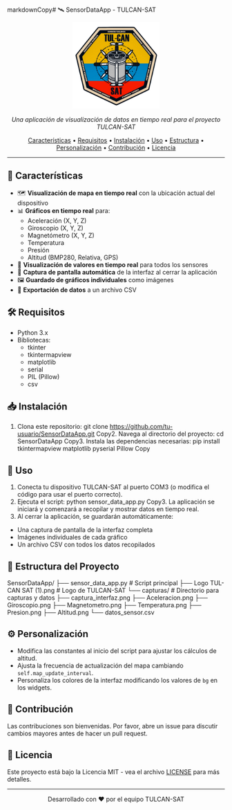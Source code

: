 markdownCopy# 🛰️ SensorDataApp - TULCAN-SAT

<p align="center">
  <img src="Logo TUL-CAN SAT.png" alt="TULCAN-SAT Logo" width="200"/>
</p>

<p align="center">
  <em>Una aplicación de visualización de datos en tiempo real para el proyecto TULCAN-SAT</em>
</p>

<p align="center">
  <a href="#características">Características</a> •
  <a href="#requisitos">Requisitos</a> •
  <a href="#instalación">Instalación</a> •
  <a href="#uso">Uso</a> •
  <a href="#estructura-del-proyecto">Estructura</a> •
  <a href="#personalización">Personalización</a> •
  <a href="#contribución">Contribución</a> •
  <a href="#licencia">Licencia</a>
</p>

---

## 🌟 Características

- 🗺️ **Visualización de mapa en tiempo real** con la ubicación actual del dispositivo
- 📊 **Gráficos en tiempo real** para:
  - Aceleración (X, Y, Z)
  - Giroscopio (X, Y, Z)
  - Magnetómetro (X, Y, Z)
  - Temperatura
  - Presión
  - Altitud (BMP280, Relativa, GPS)
- 🔢 **Visualización de valores en tiempo real** para todos los sensores
- 📸 **Captura de pantalla automática** de la interfaz al cerrar la aplicación
- 🖼️ **Guardado de gráficos individuales** como imágenes
- 📁 **Exportación de datos** a un archivo CSV

## 🛠️ Requisitos

- Python 3.x
- Bibliotecas:
  - tkinter
  - tkintermapview
  - matplotlib
  - serial
  - PIL (Pillow)
  - csv

## 📥 Instalación

1. Clona este repositorio:
git clone https://github.com/tu-usuario/SensorDataApp.git
Copy2. Navega al directorio del proyecto:
cd SensorDataApp
Copy3. Instala las dependencias necesarias:
pip install tkintermapview matplotlib pyserial Pillow
Copy
## 🚀 Uso

1. Conecta tu dispositivo TULCAN-SAT al puerto COM3 (o modifica el código para usar el puerto correcto).
2. Ejecuta el script:
python sensor_data_app.py
Copy3. La aplicación se iniciará y comenzará a recopilar y mostrar datos en tiempo real.
4. Al cerrar la aplicación, se guardarán automáticamente:
- Una captura de pantalla de la interfaz completa
- Imágenes individuales de cada gráfico
- Un archivo CSV con todos los datos recopilados

## 📂 Estructura del Proyecto

SensorDataApp/
├── sensor_data_app.py         # Script principal
├── Logo TUL-CAN SAT (1).png   # Logo de TULCAN-SAT
└── capturas/                  # Directorio para capturas y datos
    ├── captura_interfaz.png
    ├── Aceleracion.png
    ├── Giroscopio.png
    ├── Magnetometro.png
    ├── Temperatura.png
    ├── Presion.png
    ├── Altitud.png
    └── datos_sensor.csv

## ⚙️ Personalización

- Modifica las constantes al inicio del script para ajustar los cálculos de altitud.
- Ajusta la frecuencia de actualización del mapa cambiando `self.map_update_interval`.
- Personaliza los colores de la interfaz modificando los valores de `bg` en los widgets.

## 🤝 Contribución

Las contribuciones son bienvenidas. Por favor, abre un issue para discutir cambios mayores antes de hacer un pull request.

## 📄 Licencia

Este proyecto está bajo la Licencia MIT - vea el archivo [LICENSE](LICENSE) para más detalles.

---

<p align="center">
  Desarrollado con ❤️ por el equipo TULCAN-SAT
</p>
